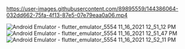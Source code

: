 https://user-images.githubusercontent.com/89895559/144386064-032dd662-75fa-4f13-87e5-07e79eaa0a06.mp4





![Android Emulator - flutter_emulator_5554 11_16_2021 12_51_12 PM](https://user-images.githubusercontent.com/89895559/141939467-2687c86c-95d9-47b3-bf56-019dbeaadc1a.png)
![Android Emulator - flutter_emulator_5554 11_16_2021 12_51_47 PM](https://user-images.githubusercontent.com/89895559/141939481-daa8852f-2716-4ac3-bd53-6c2bb363211b.png)
![Android Emulator - flutter_emulator_5554 11_16_2021 12_52_11 PM](https://user-images.githubusercontent.com/89895559/141939498-30fbfc20-25d6-4be9-8999-468524c2b014.png)


